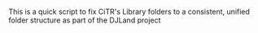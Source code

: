 This is a quick script to fix CiTR's Library folders to a consistent, unified folder structure as part of the DJLand project
